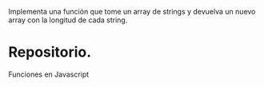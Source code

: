 Implementa una función que tome un array de strings y devuelva un nuevo array con la longitud de cada string.
# Repositorio.
Funciones en Javascript 
